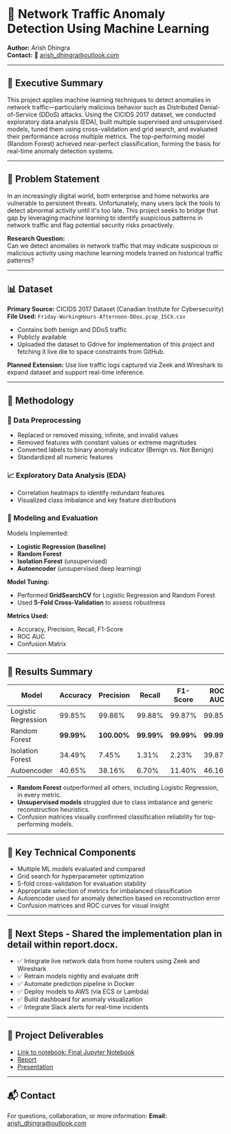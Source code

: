 # 📘 Network Traffic Anomaly Detection Using Machine Learning

**Author:** Arish Dhingra  
**Contact:** 📧 arish_dhingra@outlook.com

---

## 🧭 Executive Summary

This project applies machine learning techniques to detect anomalies in network traffic—particularly malicious behavior such as Distributed Denial-of-Service (DDoS) attacks. Using the CICIDS 2017 dataset, we conducted exploratory data analysis (EDA), built multiple supervised and unsupervised models, tuned them using cross-validation and grid search, and evaluated their performance across multiple metrics. The top-performing model (Random Forest) achieved near-perfect classification, forming the basis for real-time anomaly detection systems.

---

## 🎯 Problem Statement

In an increasingly digital world, both enterprise and home networks are vulnerable to persistent threats. Unfortunately, many users lack the tools to detect abnormal activity until it's too late. This project seeks to bridge that gap by leveraging machine learning to identify suspicious patterns in network traffic and flag potential security risks proactively.

**Research Question:**  
Can we detect anomalies in network traffic that may indicate suspicious or malicious activity using machine learning models trained on historical traffic patterns?

---

## 📊 Dataset

**Primary Source:** CICIDS 2017 Dataset (Canadian Institute for Cybersecurity)  
**File Used:** `Friday-WorkingHours-Afternoon-DDos.pcap_ISCX.csv`  
- Contains both benign and DDoS traffic
- Publicly available
- Uploaded the dataset to Gdrive for implementation of this project and fetching it live die to space constraints from GitHub.

**Planned Extension:** Use live traffic logs captured via Zeek and Wireshark to expand dataset and support real-time inference.

---

## 🧪 Methodology

### 🔧 Data Preprocessing
- Replaced or removed missing, infinite, and invalid values
- Removed features with constant values or extreme magnitudes
- Converted labels to binary anomaly indicator (Benign vs. Not Benign)
- Standardized all numeric features

### 📈 Exploratory Data Analysis (EDA)
- Correlation heatmaps to identify redundant features
- Visualized class imbalance and key feature distributions

### 🤖 Modeling and Evaluation
Models Implemented:
- **Logistic Regression (baseline)**
- **Random Forest**
- **Isolation Forest** (unsupervised)
- **Autoencoder** (unsupervised deep learning)

**Model Tuning:**
- Performed **GridSearchCV** for Logistic Regression and Random Forest
- Used **5-Fold Cross-Validation** to assess robustness

**Metrics Used:**
- Accuracy, Precision, Recall, F1-Score
- ROC AUC
- Confusion Matrix

---

## 📌 Results Summary

| Model               | Accuracy | Precision | Recall | F1-Score | ROC AUC |
|--------------------|----------|-----------|--------|----------|---------|
| Logistic Regression| 99.85%   | 99.86%    | 99.88% | 99.87%   | 99.85%  |
| Random Forest      | **99.99%** | **100.00%** | **99.99%** | **99.99%** | **99.99%** |
| Isolation Forest   | 34.49%   | 7.45%     | 1.31%  | 2.23%    | 39.87%  |
| Autoencoder        | 40.65%   | 38.16%    | 6.70%  | 11.40%   | 46.16%  |

- **Random Forest** outperformed all others, including Logistic Regression, in every metric.
- **Unsupervised models** struggled due to class imbalance and generic reconstruction heuristics.
- Confusion matrices visually confirmed classification reliability for top-performing models.

---

## 📌 Key Technical Components

- Multiple ML models evaluated and compared
- Grid search for hyperparameter optimization
- 5-fold cross-validation for evaluation stability
- Appropriate selection of metrics for imbalanced classification
- Autoencoder used for anomaly detection based on reconstruction error
- Confusion matrices and ROC curves for visual insight

---

## 🔄 Next Steps - Shared the implementation plan in detail within report.docx.

- ✅ Integrate live network data from home routers using Zeek and Wireshark
- ✅ Retrain models nightly and evaluate drift
- ✅ Automate prediction pipeline in Docker
- ✅ Deploy models to AWS (via ECS or Lambda) 
- ✅ Build dashboard for anomaly visualization
- ✅ Integrate Slack alerts for real-time incidents

---

## 📂 Project Deliverables

- [Link to notebook: Final Jupyter Notebook](https://github.com/arishdhingra1/detect-anomalies-in-network-traffic-final/blob/main/project_final.ipynb)
- [Report](https://github.com/arishdhingra1/detect-anomalies-in-network-traffic-final/blob/main/final_report.docx)
- [Presentation](https://github.com/arishdhingra1/detect-anomalies-in-network-traffic-final/blob/main/project_final.ipynb)

---

## 📬 Contact

For questions, collaboration, or more information:
**Email:** arish_dhingra@outlook.com
